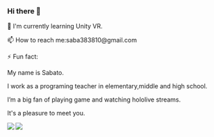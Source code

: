 ### Hi there 👋

<!--
**saba383810/saba383810** is a ✨ _special_ ✨ repository because its `README.md` (this file) appears on your GitHub profile.

Here are some ideas to get you started:

- 🔭 I’m currently working on ...
- 🌱 I’m currently learning ...
- 👯 I’m looking to collaborate on ...
- 🤔 I’m looking for help with ...
- 💬 Ask me about ...
- 📫 How to reach me: ...
- 😄 Pronouns: ...
- ⚡ Fun fact: My name is Sabato.
 I work as a programing teacher in elementary,middle and high school.
I’m a big fan of playing game and watching hololive streams.
-->
<p>🌱 I'm currently learning Unity VR.</p>
<p>📫 How to reach me:saba383810@gmail.com<p>
  
<p>⚡ Fun fact:</p>

<p>My name is Sabato.</p>
<p>I work as a programing teacher in elementary,middle and high school.</p>
<p>I’m a big fan of playing game and watching hololive streams.</p>
<p>It's a pleasure to meet you.</p>

<a href="https://github.com/anuraghazra/github-readme-stats">
  <img align="left" src="https://github-readme-stats.vercel.app/api?username=saba383810&show_icons=true&theme=gruvbox" />
</a>
<a href="https://github.com/anuraghazra/github-readme-stats">
  <img align="left" src="https://github-readme-stats.vercel.app/api/top-langs/?username=saba383810&hide=ShaderLab,Objective-C&show_icons=true&theme=gruvbox"/>
</a>
